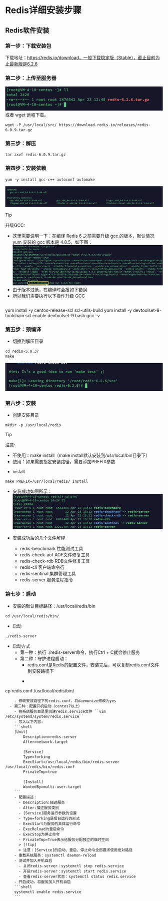 # Redis详细安装步骤
## Redis软件安装
### 第一步：下载安装包
下载地址：https://redis.io/download，一般下载稳定版（Stable），截止目前为止最新版是6.2.6
### 第二步：上传至服务器
![](../img/SFTP.png)
或者 wget 远程下载。
```shell
wget -P /usr/local/src/ https://download.redis.io/releases/redis-6.0.9.tar.gz
```
### 第三步：解压
```shell
tar zxvf redis-6.0.9.tar.gz
```
### 第四步：安装依赖
```shell
yum -y install gcc-c++ autoconf automake
```
![](../img/install-gcc.png)
> [!tip]
> 升级GCC:
> - 这里需要说明一下：在编译 Redis 6 之前需要升级 gcc 的版本，默认情况 yum 安装的 gcc 版本是 4.8.5，如下图：
![](../img/gcc-4.8.5.png)
> - 由于版本过低，在编译时会报如下错误
> - 所以我们需要执行以下操作升级 GCC
> ```shell
yum install -y centos-release-scl scl-utils-build
yum install -y devtoolset-9-toolchain
scl enable devtoolset-9 bash
gcc -v

### 第五步：预编译
- 切换到解压目录
```shell
cd redis-5.0.3/
make
```
![](../img/make-success.png)

### 第六步：安装
- 创建安装目录
```shell
mkdir -p /usr/local/redis
```
> [!tip]
> 注意:
> - 不使用：make install（make install默认安装到/usr/local/bin目录下） 
> - 使用：如果需要指定安装路径，需要添加PREFIX参数
- install
```shell
make PREFIX=/usr/local/redis/ install 
```
- 安装成功如图所示：
![](../img/redis-bin.png)

- 安装成功后的几个文件解释
  - redis-benchmark 性能测试工具
  - redis-check-aof AOF文件修复工具
  - redis-check-rdb RDB文件修复工具
  - redis-cli 客户端命令行
  - redis-sentinal 集群管理工具
  - redis-server 服务进程指令

### 第七步：启动
- 安装的默认目标路径：/usr/local/redis/bin
```shell
cd /usr/local/redis/bin/
```
- 启动
```shell
./redis-server
```
- 启动方式
  - 第一种：执行 ./redis-server命令，执行Ctrl + C就会停止服务
  - 第二种：守护进程启动：
    - redis.conf是Redis的配置文件，安装完后，可以复制redis.conf文件到安装路径下
    - ```shell
cp redis.conf /usr/local/redis/bin/
```
    - 修改安装路径下的redis.conf，将daemonize修改为yes
  - 第三种：配置开机启动（centos7以上）
    - 在系统服务目录里创建redis.service文件 ``vim /etc/systemd/system/redis.service``
    - 写入以下内容:
    ```shell
    [Unit]
        Description=redis-server
        After=network.target
        
        [Service]
        Type=forking
        ExecStart=/usr/local/redis/bin/redis-server /usr/local/redis/bin/redis.conf
        PrivateTmp=true
        
        [Install]
        WantedBy=multi-user.target 
    ```
    - 配置描述：
      - Description:描述服务
      - After:描述服务类别
      - [Service]服务运行参数的设置
      - Type=forking是后台运行的形式
      - ExecStart为服务的具体运行命令
      - ExecReload为重启命令
      - ExecStop为停止命令
      - PrivateTmp=True表示给服务分配独立的临时空间
      > [!tip]
      > 注意：[Service]的启动、重启、停止命令全部要求使用绝对路径
    - 重载系统服务：systemctl daemon-reload
    - 测试并加入开机自启
      - 关闭redis-server：systemctl stop redis.service
      - 开启redis-server：systemctl start redis.service
      - 查看redis-server状态：systemctl status redis.service
    - 开启成功，将服务加入开机自启
    ```shell
    systemctl enable redis.service
    ```
    



